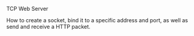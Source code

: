 TCP Web Server

How to create a socket, bind it to a specific address and port, as well as send and receive a HTTP packet.
